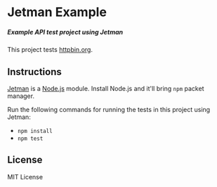 # Jetman Example

##### Example API test project using Jetman

This project tests [httpbin.org](https://httpbin.org/).

## Instructions 
[Jetman](https://github.com/emrehan/jetman) is a [Node.js](https://nodejs.org/en/) module. Install Node.js and it'll bring `npm` packet manager.

Run the following commands for running the tests in this project using Jetman:

 * `npm install`
 * `npm test`

## License
MIT License
